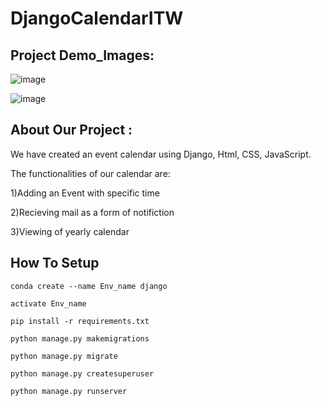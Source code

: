 # DjangoCalendarITW


## Project Demo_Images:

![image](https://user-images.githubusercontent.com/76248886/123541930-826fd280-d764-11eb-9667-87a5de90a783.png)

![image](https://user-images.githubusercontent.com/76248886/123542041-1346ae00-d765-11eb-8005-3b361c28ec15.png)

## About Our Project :

We have created an event calendar using Django, Html, CSS, JavaScript. 

The functionalities of our calendar are:

  1)Adding an Event with specific time

  2)Recieving mail as a form of notifiction 

  3)Viewing of yearly calendar



## How To Setup
```
conda create --name Env_name django
```
```
activate Env_name
```
```
pip install -r requirements.txt
```
```
python manage.py makemigrations
```
```
python manage.py migrate
```
```
python manage.py createsuperuser
```
```
python manage.py runserver
```


